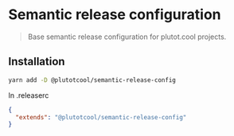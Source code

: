 # Semantic release configuration

> Base semantic release configuration for plutot.cool projects.

## Installation

```bash
yarn add -D @plutotcool/semantic-release-config
```

In .releaserc

```json
{
  "extends": "@plutotcool/semantic-release-config"
}
```
